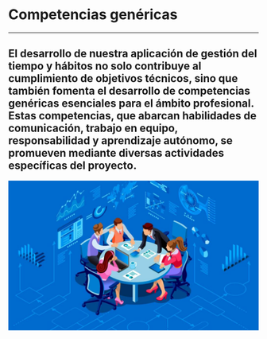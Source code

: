 Competencias genéricas
=============
---
El desarrollo de nuestra aplicación de gestión del tiempo y hábitos no solo contribuye al cumplimiento de objetivos técnicos, sino que también fomenta el desarrollo de competencias genéricas esenciales para el ámbito profesional. Estas competencias, que abarcan habilidades de comunicación, trabajo en equipo, responsabilidad y aprendizaje autónomo, se promueven mediante diversas actividades específicas del proyecto.
---
![Equipo de trabajo](https://github.com/raul-baul/Proyecto-Block-N/blob/Primera-entrega/Assets/trabajo-en-equipo-grupo-figurativo-de-equipo-de-trabajo-1024x612.jpg)
